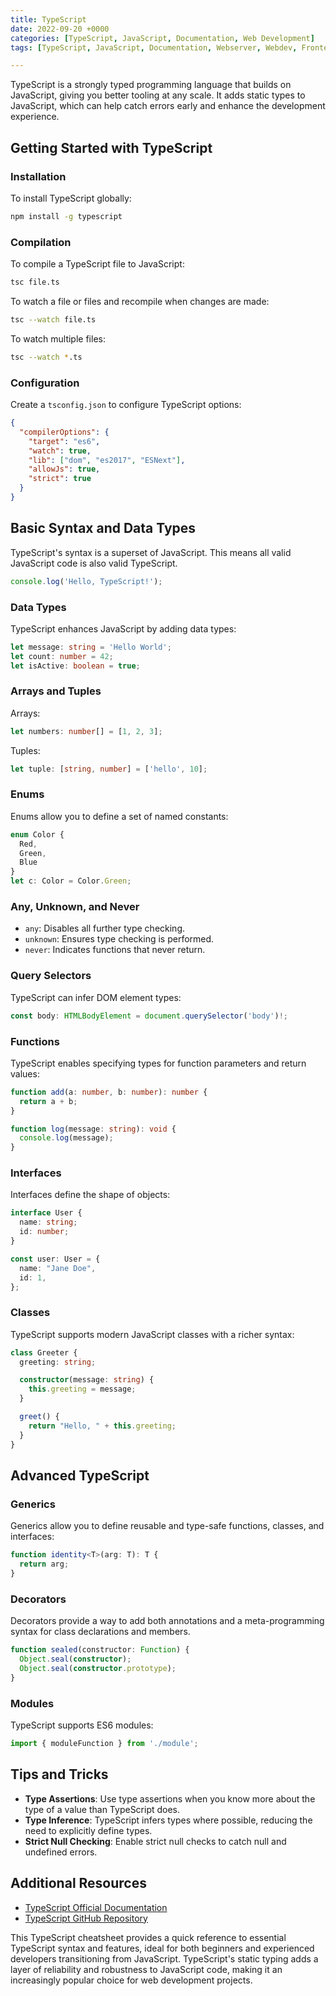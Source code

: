 ```yaml
---
title: TypeScript
date: 2022-09-20 +0000
categories: [TypeScript, JavaScript, Documentation, Web Development]
tags: [TypeScript, JavaScript, Documentation, Webserver, Webdev, Frontend]

---
```


TypeScript is a strongly typed programming language that builds on JavaScript, giving you better tooling at any scale. It adds static types to JavaScript, which can help catch errors early and enhance the development experience.

## Getting Started with TypeScript

### Installation

To install TypeScript globally:

```bash
npm install -g typescript
```

### Compilation

To compile a TypeScript file to JavaScript:

```bash
tsc file.ts
```

To watch a file or files and recompile when changes are made:

```bash
tsc --watch file.ts
```

To watch multiple files:

```bash
tsc --watch *.ts
```

### Configuration

Create a `tsconfig.json` to configure TypeScript options:

```json
{
  "compilerOptions": {
    "target": "es6",
    "watch": true,
    "lib": ["dom", "es2017", "ESNext"],
    "allowJs": true,
    "strict": true
  }
}
```

## Basic Syntax and Data Types

TypeScript's syntax is a superset of JavaScript. This means all valid JavaScript code is also valid TypeScript.

```typescript
console.log('Hello, TypeScript!');
```

### Data Types

TypeScript enhances JavaScript by adding data types:

```typescript
let message: string = 'Hello World';
let count: number = 42;
let isActive: boolean = true;
```

### Arrays and Tuples

Arrays:

```typescript
let numbers: number[] = [1, 2, 3];
```

Tuples:

```typescript
let tuple: [string, number] = ['hello', 10];
```

### Enums

Enums allow you to define a set of named constants:

```typescript
enum Color {
  Red,
  Green,
  Blue
}
let c: Color = Color.Green;
```

### Any, Unknown, and Never

- `any`: Disables all further type checking.
- `unknown`: Ensures type checking is performed.
- `never`: Indicates functions that never return.

### Query Selectors

TypeScript can infer DOM element types:

```typescript
const body: HTMLBodyElement = document.querySelector('body')!;
```

### Functions

TypeScript enables specifying types for function parameters and return values:

```typescript
function add(a: number, b: number): number {
  return a + b;
}

function log(message: string): void {
  console.log(message);
}
```

### Interfaces

Interfaces define the shape of objects:

```typescript
interface User {
  name: string;
  id: number;
}

const user: User = {
  name: "Jane Doe",
  id: 1,
};
```

### Classes

TypeScript supports modern JavaScript classes with a richer syntax:

```typescript
class Greeter {
  greeting: string;

  constructor(message: string) {
    this.greeting = message;
  }

  greet() {
    return "Hello, " + this.greeting;
  }
}
```

## Advanced TypeScript

### Generics

Generics allow you to define reusable and type-safe functions, classes, and interfaces:

```typescript
function identity<T>(arg: T): T {
  return arg;
}
```

### Decorators

Decorators provide a way to add both annotations and a meta-programming syntax for class declarations and members.

```typescript
function sealed(constructor: Function) {
  Object.seal(constructor);
  Object.seal(constructor.prototype);
}
```

### Modules

TypeScript supports ES6 modules:

```typescript
import { moduleFunction } from './module';
```

## Tips and Tricks

- **Type Assertions**: Use type assertions when you know more about the type of a value than TypeScript does.
- **Type Inference**: TypeScript infers types where possible, reducing the need to explicitly define types.
- **Strict Null Checking**: Enable strict null checks to catch null and undefined errors.

## Additional Resources

- [TypeScript Official Documentation](https://www.typescriptlang.org/docs/)
- [TypeScript GitHub Repository](https://github.com/Microsoft/TypeScript)

This TypeScript cheatsheet provides a quick reference to essential TypeScript syntax and features, ideal for both beginners and experienced developers transitioning from JavaScript. TypeScript's static typing adds a layer of reliability and robustness to JavaScript code, making it an increasingly popular choice for web development projects.
